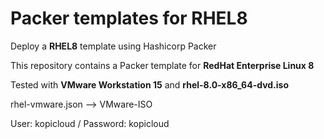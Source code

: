 # Packer templates for RHEL8

Deploy a **RHEL8** template using Hashicorp Packer

This repository contains a Packer template for **RedHat Enterprise Linux 8**

Tested with **VMware Workstation 15** and **rhel-8.0-x86_64-dvd.iso**

rhel-vmware.json --> VMware-ISO

User: kopicloud / Password: kopicloud
